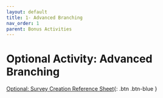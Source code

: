 ```yaml
---
layout: default
title: 1- Advanced Branching
nav_order: 1
parent: Bonus Activities
---
```


# Optional Activity: Advanced Branching

[Optional: Survey Creation Reference Sheet](reference-sheet.html){: .btn .btn-blue }<br>
